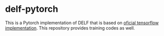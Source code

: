 # delf-pytorch

This is a Pytorch implementation of DELF that is based on [oficial tensorflow implementation](https://github.com/tensorflow/models/tree/master/research/delf). This repository provides training codes as well. 

